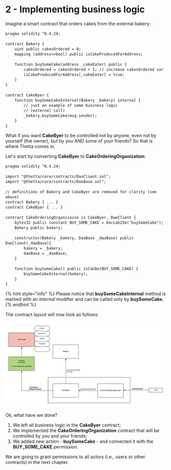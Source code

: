 # 2 - Implementing business logic

Imagine a smart contract that orders cakes from the external bakery:​

```text
pragma solidity ^0.4.24;
​​
contract Bakery {
	uint public cakesOrdered = 0;
	mapping (address=>bool) public isCakeProducedForAddress;
​
	function buySomeCake(address _cakeEater) public {
		cakesOrdered = cakesOrdered + 1; // increase cakesOrdered var
		isCakeProducedForAddress[_cakeEater] = true;
	}
}

contract CakeByer {
	function buySomeCakeInternal(Bakery _bakery) internal { 
		// just an example of some business logic
		// (external call)
		_bakery.buySomeCake(msg.sender);
	}
}
```

What if you want **CakeByer** to be controlled not by anyone, even not by yourself \(the owner\), but by you AND some of your friends? So that is where Thetta comes in. 

Let's start by converting **CakeByer** to **CakeOrderingOrganization**: 

```text
pragma solidity ^0.4.24;

import "@thetta/core/contracts/DaoClient.sol";
import "@thetta/core/contracts/DaoBase.sol";

// definitions of Bakery and CakeByer are removed for clarity (see above)
contract Bakery { ... }
contract CakeByer { ... }

contract CakeOrderingOrganizaion is CakeByer, DaoClient {
	bytes32 public constant BUY_SOME_CAKE = keccak256("buySomeCake");
	Bakery public bakery;

	constructor(Bakery _bakery, DaoBase _daoBase) public DaoClient(_daoBase){
		bakery = _bakery;
		daoBase = _daoBase;
	}

	function buySomeCake() public isCanDo(BUY_SOME_CAKE) {
		buySomeCakeInternal(bakery);
	}
}
```

{% hint style="info" %}
Please notice that **buySomeCakeInternal** method is marked with an _internal_ modifier and can be called only by **buySomeCake.**
{% endhint %}

The contract layout will now look as follows:

![](../.gitbook/assets/graph%20%281%29.png)

Ok, what have we done?

1. We left all business logic in the **CakeByer** contract;
2. We implemented the **CakeOrderingOrganization** contract that will be controlled by you and your friends;
3. We added new action - **buySomeCake** - and connected it with the **BUY\_SOME\_CAKE** permission.

We are going to grant permissions to all actors \(i.e., users or other contracts\) in the next chapter.

